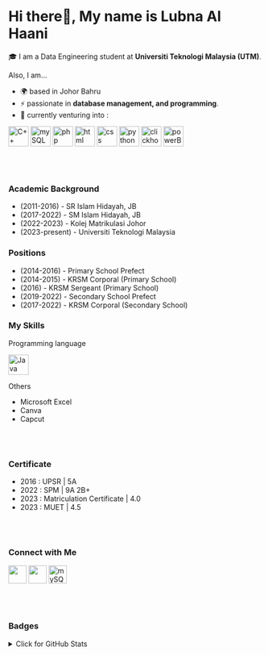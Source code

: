 Hi there👋, My name is Lubna Al Haani
======================

🎓 I am a Data Engineering student at **Universiti Teknologi Malaysia (UTM)**.

Also, I am...

* 🌍  based in Johor Bahru
* ⚡  passionate in **database management, and programming**.
* 🌱  currently venturing into :
<p align = "left">
  <a href="https://docs.microsoft.com/en-us/cpp/?view=msvc-170" target="_blank" rel="noreferrer"><img src="https://raw.githubusercontent.com/danielcranney/readme-generator/main/public/icons/skills/cplusplus-colored.svg" width="40" height="40" alt="C++" /></a>
  <a href="https://www.mysql.com/" target="_blank" rel="noreferrer"><img src="https://www.vectorlogo.zone/logos/mysql/mysql-official.svg" alt="mySQL" width="40" height="40"/></a>
  <a href="https://www.php.net/" target="_blank" rel="noreferrer"><img src="https://www.vectorlogo.zone/logos/php/php-ar21.svg" width="40" height="40" alt="php" /></a>
  <a href="https://www.w3schools.com/html/" target="_blank" rel="noreferrer"><img src="https://www.vectorlogo.zone/logos/w3_html5/w3_html5-icon.svg" width="40" height="40" alt="html" /></a>
  <a href="https://www.w3schools.com/css/css_intro.asp" target="_blank" rel="noreferrer"><img src="https://www.vectorlogo.zone/logos/w3_css/w3_css-icon.svg" width="40" height="40" alt="css" /></a>
  <a href="https://www.python.org/" target="_blank" rel="noreferrer"><img src="https://www.vectorlogo.zone/logos/python/python-icon.svg" width="40" height="40" alt="python" /></a>
  <a href="https://clickhouse.com/" target="_blank" rel="noreferrer"><img src="https://vectorwiki.com/images/D9eMt__clickhouse.svg" width="40" height="40" alt="clickhouse" /></a>
  <a href="https://www.microsoft.com/en-us/power-platform/products/power-bi" target="_blank" rel="noreferrer"><img src="https://www.vectorlogo.zone/logos/microsoft_powerbi/microsoft_powerbi-icon.svg" width="40" height="40" alt="powerBI" /></a></p>
  
<br></br>
### Academic Background
* (2011-2016) - SR Islam Hidayah, JB
* (2017-2022) - SM Islam Hidayah, JB
* (2022-2023) - Kolej Matrikulasi Johor
* (2023-present) - Universiti Teknologi Malaysia

### Positions
* (2014-2016) - Primary School Prefect
* (2014-2015) - KRSM Corporal (Primary School)
* (2016) - KRSM Sergeant (Primary School)
* (2019-2022) - Secondary School Prefect
* (2017-2022) - KRSM Corporal (Secondary School)


### My Skills 
Programming language 
<p align = "left">
  <a href="https://www.java.com/en/" target="_blank" rel="noreferrer"><img src="https://www.vectorlogo.zone/logos/java/java-icon.svg" alt="Java" width="40" height="40"/></a>
</p>

Others
*  Microsoft Excel
*  Canva
*  Capcut

<br></br>
### Certificate
* 2016 : UPSR | 5A
* 2022 : SPM | 9A 2B+
* 2023 : Matriculation Certificate | 4.0
* 2023 : MUET | 4.5

<br></br>
### Connect with Me 
<p align="left">
<a href="https://www.github.com/haani1224" target="_blank" rel="noreferrer"><picture><source media="(prefers-color-scheme: dark)" srcset="https://raw.githubusercontent.com/danielcranney/readme-generator/main/public/icons/socials/github-dark.svg" /><source media="(prefers-color-scheme: light)" srcset="https://raw.githubusercontent.com/danielcranney/readme-generator/main/public/icons/socials/github.svg" /><img src="https://raw.githubusercontent.com/danielcranney/readme-generator/main/public/icons/socials/github.svg" width="36" height="36" /></picture></a>
<a href="https://www.linkedin.com/in/lubna-al-haani-52217a296" target="_blank" rel="noreferrer"><picture><source media="(prefers-color-scheme: dark)" srcset="https://raw.githubusercontent.com/danielcranney/readme-generator/main/public/icons/socials/linkedin-dark.svg" /><source media="(prefers-color-scheme: light)" srcset="https://raw.githubusercontent.com/danielcranney/readme-generator/main/public/icons/socials/linkedin.svg" /><img src="https://raw.githubusercontent.com/danielcranney/readme-generator/main/public/icons/socials/linkedin.svg" width="36" height="36" /></picture></a>
<a href="mailto:lubnaahr24@gmail.com" target="_blank" rel="noreferrer"><img src="https://www.vectorlogo.zone/logos/gmail/gmail-icon.svg" alt="mySQL" width="36" height="36"/></a>
</p>

<br></br>
### Badges
<details>
<summary>Click for GitHub Stats</summary>
<p align="left">
    <img alt = "GitHub Stats" src="https://github-readme-stats.vercel.app/api?username=haani1224&show_icons=true&hide=issues&icon_color=000000&hide_border=true&title_color=5391FE&text_color=555">
    <br>
    <img alt = "Top Language" src="https://github-readme-stats.vercel.app/api/top-langs/?username=haani1224&hide=html,&hide_border=true&title_color=5391FE&text_color=555"</p>







<!--
**haani1224/haani1224** is a ✨ _special_ ✨ repository because its `README.md` (this file) appears on your GitHub profile.

Here are some ideas to get you started:

- 🔭 I’m currently working on ...
- 🌱 I’m currently learning ...
- 👯 I’m looking to collaborate on ...
- 🤔 I’m looking for help with ...
- 💬 Ask me about ...
- 📫 How to reach me: ...
- 😄 Pronouns: ...
- ⚡ Fun fact: ...


### 💼 Most Used Languages
<p align="center">
  <img src="https://github-readme-stats.vercel.app/api/top-langs/?username=yuylam&layout=compact&theme=default" alt="Top Languages">
</p>
-->
